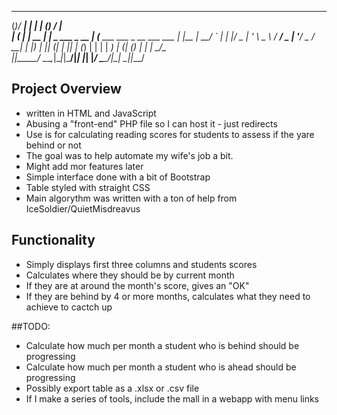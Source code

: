   _  _____ _        _   _                _____                         
 (_)/ ____| |      | | (_)              / ____|                        
  _| (___ | |_ __ _| |_ _  ___  _ __   | (___   ___ ___  _ __ ___  ___ 
 | |\___ \| __/ _` | __| |/ _ \| '_ \   \___ \ / __/ _ \| '__/ _ \/ __|
 | |____) | || (_| | |_| | (_) | | | |  ____) | (_| (_) | | |  __/\__ \
 |_|_____/ \__\__,_|\__|_|\___/|_| |_| |_____/ \___\___/|_|  \___||___/
                                                                       

## Project Overview
+ written in HTML and JavaScript
+ Abusing a "front-end" PHP file so I can host it - just redirects
+ Use is for calculating reading scores for students to assess if the yare behind or not
+ The goal was to help automate my wife's job a bit.
+ Might add mor features later
+ Simple interface done with a bit of Bootstrap
+ Table styled with straight CSS
+ Main algorythm was written with a ton of help from IceSoldier/QuietMisdreavus

## Functionality
+ Simply displays first three columns and students scores
+ Calculates where they should be by current month
+ If they are at around the month's score, gives an "OK"
+ If they are behind by 4 or more months, calculates what they need to achieve to cactch up

##TODO:
+ Calculate how much per month a student who is behind should be progressing
+ Calculate how much per month a student who is ahead should be progressing
+ Possibly export table as a .xlsx or .csv file
+ If I make a series of tools, include the mall in a webapp with menu links